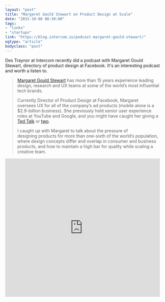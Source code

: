 ```yaml
---
layout: "post"
title: "Margaret Gould Stewart on Product Design at Scale"
date: "2015-10-08 08:30:00"
tags: 
- "links"
- "startups"
link: "https://blog.intercom.io/podcast-margaret-gould-stewart/"
ogtype: "article"
bodyclass: "post"
---
```


Des Traynor at Intercom recently did a podcast with Margaret Gould Stewart, directory of product design at Facebook. It's an interesting podcast and worth a listen to.

> [Margaret Gould Stewart](https://twitter.com/mags) has more than 15 years experience leading design, research and UX teams at some of the world’s most influential tech brands.
> 
> Currently Director of Product Design at Facebook, Margaret oversees UX for all of the company’s ad products (mobile alone is a $2.9-billion business). She previously held senior user experience roles at YouTube and Google, and you might have caught her giving a [Ted Talk](https://www.ted.com/talks/margaret_gould_stewart_how_giant_websites_design_for_you_and_a_billion_others_too) or [two](https://www.ted.com/talks/margaret_stewart_how_youtube_thinks_about_copyright).
> 
> I caught up with Margaret to talk about the pressure of designing products for more than one-sixth of the world’s population, where design concepts differ and overlap in consumer and business products, and how to maintain a high bar for quality while scaling a creative team.

<iframe width="100%" height="450" scrolling="no" frameborder="no" src="https://w.soundcloud.com/player/?url=https%3A//api.soundcloud.com/tracks/225209029&amp;auto_play=false&amp;hide_related=false&amp;show_comments=true&amp;show_user=true&amp;show_reposts=false&amp;visual=true"></iframe>